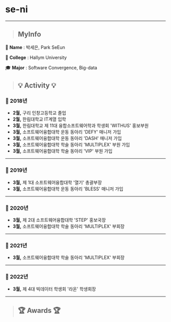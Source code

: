 # se-ni
___
> ## MyInfo

👧 **Name** : 박세은, Park SeEun

🏫 **College** : Hallym University

🎓 **Major** : Software Convergence, Big-data


> ## 💡 Activity 💡

### 📅 2018년

- **2월,** 구리 인창고등학교 졸업
- **2월,** 한림대학교 IT계열 입학
- **3월,** 한림대학교 제 11대 융합소프트웨어학과 학생회 'WITHUS' 홍보부원
- **3월,** 소프트웨어융합대학 운동 동아리 'DEFY' 매니저 가입
- **3월,** 소프트웨어융합대학 운동 동아리 'DASH' 매니저 가입
- **3월,** 소프트웨어융합대학 학술 동아리 'MULTIPLEX' 부원 가입
- **3월,** 소프트웨어융합대학 학술 동아리 'VIP' 부원 가입
___
### 📅 2019년
- **3월,** 제 1대 소프트웨어융합대학 '열기' 총괄부장
- **3월,** 소프트웨어융합대학 운동 동아리 'BLESS' 매니저 가입
___
### 📅 2020년
- **3월,** 제 2대 소프트웨어융합대학 'STEP' 홍보국장
- **3월,** 소프트웨어융합대학 학술 동아리 'MULTIPLEX' 부회장
___
### 📅 2021년
- **3월,** 소프트웨어융합대학 학술 동아리 'MULTIPLEX' 부회장
___
### 📅 2022년
- **3월,** 제 4대 빅데이터 학생회 '라온' 학생회장
___
   
> ## 🏆 Awards 🏆

